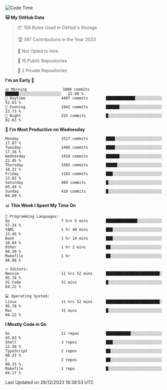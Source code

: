 <!--START_SECTION:waka-->
![Code Time](http://img.shields.io/badge/Code%20Time-300%20hrs%202%20mins-blue)

**🐱 My GitHub Data** 

> 📦 159 Bytes Used in GitHub's Storage 
 > 
> 🏆 397 Contributions in the Year 2023
 > 
> 🚫 Not Opted to Hire
 > 
> 📜 15 Public Repositories 
 > 
> 🔑 2 Private Repositories 
 > 
**I'm an Early 🐤** 

```text
🌞 Morning                1880 commits        ██████░░░░░░░░░░░░░░░░░░░   22.00 % 
🌆 Daytime                4497 commits        █████████████░░░░░░░░░░░░   52.63 % 
🌃 Evening                1942 commits        ██████░░░░░░░░░░░░░░░░░░░   22.73 % 
🌙 Night                  225 commits         █░░░░░░░░░░░░░░░░░░░░░░░░   02.63 % 
```
📅 **I'm Most Productive on Wednesday** 

```text
Monday                   1527 commits        ████░░░░░░░░░░░░░░░░░░░░░   17.87 % 
Tuesday                  1466 commits        ████░░░░░░░░░░░░░░░░░░░░░   17.16 % 
Wednesday                1918 commits        ██████░░░░░░░░░░░░░░░░░░░   22.45 % 
Thursday                 1565 commits        █████░░░░░░░░░░░░░░░░░░░░   18.32 % 
Friday                   1181 commits        ███░░░░░░░░░░░░░░░░░░░░░░   13.82 % 
Saturday                 469 commits         █░░░░░░░░░░░░░░░░░░░░░░░░   05.49 % 
Sunday                   418 commits         █░░░░░░░░░░░░░░░░░░░░░░░░   04.89 % 
```


📊 **This Week I Spent My Time On** 

```text
💬 Programming Languages: 
Go                       7 hrs 5 mins        ██████████████░░░░░░░░░░░   57.24 % 
YAML                     1 hr 40 mins        ███░░░░░░░░░░░░░░░░░░░░░░   13.45 % 
Bash                     1 hr 14 mins        ███░░░░░░░░░░░░░░░░░░░░░░   10.04 % 
Other                    1 hr 2 mins         ██░░░░░░░░░░░░░░░░░░░░░░░   08.39 % 
Makefile                 1 hr                ██░░░░░░░░░░░░░░░░░░░░░░░   08.08 % 

🔥 Editors: 
Neovim                   11 hrs 52 mins      ████████████████████████░   95.78 % 
VS Code                  31 mins             █░░░░░░░░░░░░░░░░░░░░░░░░   04.22 % 

💻 Operating System: 
Linux                    11 hrs 52 mins      ████████████████████████░   95.78 % 
Mac                      31 mins             █░░░░░░░░░░░░░░░░░░░░░░░░   04.22 % 
```

**I Mostly Code in Go** 

```text
Go                       11 repos            ███████████░░░░░░░░░░░░░░   45.83 % 
Shell                    3 repos             ███░░░░░░░░░░░░░░░░░░░░░░   12.50 % 
TypeScript               2 repos             ██░░░░░░░░░░░░░░░░░░░░░░░   08.33 % 
C                        2 repos             ██░░░░░░░░░░░░░░░░░░░░░░░   08.33 % 
Makefile                 1 repo              █░░░░░░░░░░░░░░░░░░░░░░░░   04.17 % 
```




 Last Updated on 26/12/2023 18:38:53 UTC
<!--END_SECTION:waka-->

